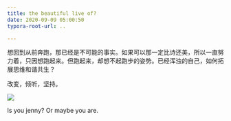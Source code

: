 ```yaml
---
title: the beautiful live of?
date: 2020-09-09 05:00:50
typora-root-url: ..

---
```


想回到从前奔跑，那已经是不可能的事实。如果可以那一定比诗还美，所以一直努力着，只因想跑起来。但跑起来，却想不起跑步的姿势。已经浑浊的自己，如何拓展思维和谐共生？

改变，倾听，坚持。

![](/images/history-2020-09-09/image-20200908232340333.png)

Is you jenny? Or maybe you are.

